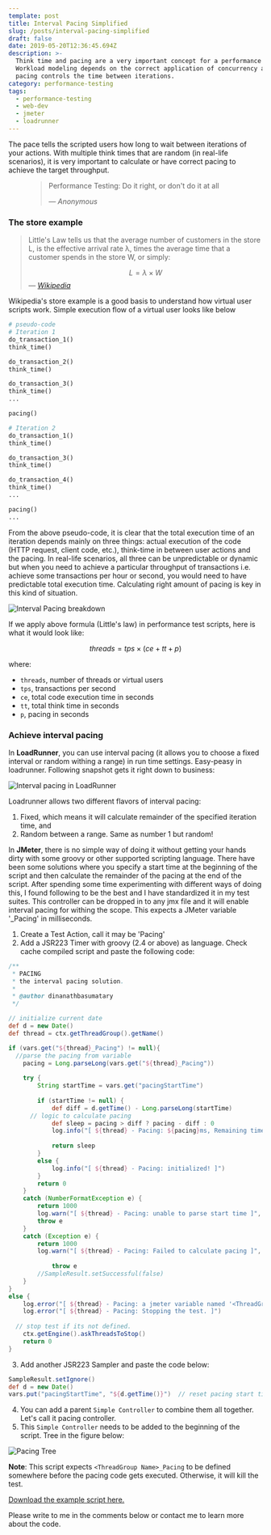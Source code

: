 ```yaml
---
template: post
title: Interval Pacing Simplified
slug: /posts/interval-pacing-simplified
draft: false
date: 2019-05-20T12:36:45.694Z
description: >-
  Think time and pacing are a very important concept for a performance test engineer.
  Workload modeling depends on the correct application of concurrency and pacing. In short, 
  pacing controls the time between iterations.
category: performance-testing
tags:
  - performance-testing
  - web-dev
  - jmeter
  - loadrunner
---
```

The pace tells the scripted users how long to wait between iterations of your actions. With multiple think times that are random (in real-life scenarios), it is very important to calculate or have correct pacing to achieve the target throughput.

<figure>
    <blockquote>
        <p>Performance Testing: Do it right, or don't do it at all</p>
        <footer>
            <cite>— Anonymous</cite>
        </footer>
    </blockquote>
</figure>

### The store example
>Little's Law tells us that the average number of customers in the store L, is the effective arrival rate λ, times the average time that a customer spends in the store W, or simply:
>
>$$
>L = \lambda \times W
>$$
<cite>— [Wikipedia](https://en.wikipedia.org/wiki/Little%27s_law)</cite>

Wikipedia's store example is a good basis to understand how virtual user scripts work. Simple execution flow of a virtual user looks like below 

```python
# pseudo-code
# Iteration 1
do_transaction_1()
think_time()

do_transaction_2()
think_time()

do_transaction_3()
think_time()
...

pacing()

# Iteration 2
do_transaction_1()
think_time()

do_transaction_3()
think_time()

do_transaction_4()
think_time()
...

pacing()
...

```
From the above pseudo-code, it is clear that the total execution time of an iteration depends mainly on three things: actual execution of the code (HTTP request, client code, etc.), think-time in between user actions and the pacing. In real-life scenarios, all three can be unpredictable or dynamic but when you need to achieve a particular throughput of transactions i.e. achieve some transactions per hour or second, you would need to have predictable total execution time. Calculating right amount of pacing is key in this kind of situation.

![Interval Pacing breakdown](//images.ctfassets.net/yvcmf0lc3wc3/4qkbBtZMNlQGKZEXCT9Vhd/b8247256add00bc2711a971665bb2295/interval_pacing-Interval_Pacing_breakdown.png)

If we apply above formula (Little's law) in performance test scripts, here is what it would look like:

$$
threads = tps \times (ce + tt + p)
$$

where:
  - `threads`, number of threads or virtual users
  - `tps`, transactions per second
  - `ce`, total code execution time in seconds
  - `tt`, total think time in seconds
  - `p`, pacing in seconds

### Achieve interval pacing
In **LoadRunner**, you can use interval pacing (it allows you to choose a fixed interval or random withing a range) in run time settings. Easy-peasy in loadrunner. Following snapshot gets it right down to business:

![Interval pacing in LoadRunner](https://i.imgur.com/ARnzdTF.png)

Loadrunner allows two different flavors of interval pacing: 
1. Fixed, which means it will calculate remainder of the specified iteration time, and 
2. Random between a range. Same as number 1 but random!

In **JMeter**, there is no simple way of doing it without getting your hands dirty with some groovy or other supported scripting language. There have been some solutions where you specify a start time at the beginning of the script and then calculate the remainder of the pacing at the end of the script. After spending some time experimenting with different ways of doing this, I found following to be the best and I have standardized it in my test suites. This controller can be dropped in to any jmx file and it will enable interval pacing for withing the scope. This expects a JMeter variable '<ThreadGroup Name>_Pacing' in milliseconds.

1. Create a Test Action, call it may be 'Pacing'
2. Add a JSR223 Timer with groovy (2.4 or above) as language. Check cache compiled script and paste the following code:

```groovy
/**
 * PACING
 * the interval pacing solution.
 * 
 * @author dinanathbasumatary
 */

// initialize current date
def d = new Date() 
def thread = ctx.getThreadGroup().getName()

if (vars.get("${thread}_Pacing") != null){
  //parse the pacing from variable
	pacing = Long.parseLong(vars.get("${thread}_Pacing")) 
	
	try {
		String startTime = vars.get("pacingStartTime")
		
		if (startTime != null) {
			def diff = d.getTime() - Long.parseLong(startTime)
      // logic to calculate pacing
			def sleep = pacing > diff ? pacing - diff : 0 
			log.info("[ ${thread} - Pacing: ${pacing}ms, Remaining time: ${sleep}ms ]")
			
			return sleep
		}
		else {
			log.info("[ ${thread} - Pacing: initialized! ]")
		}
		return 0
	}
	catch (NumberFormatException e) {
		return 1000
		log.warn("[ ${thread} - Pacing: unable to parse start time ]", e)
		throw e
	}
	catch (Exception e) {
		return 1000
		log.warn("[ ${thread} - Pacing: Failed to calculate pacing ]", e)
		
    		throw e
		//SampleResult.setSuccessful(false)
	}
}
else {
	log.error("[ ${thread} - Pacing: a jmeter variable named '<ThreadGroupName>_Pacing' is expected. eg: '${thread}_Pacing'. Please add it before proceeding! ]")
	log.error("[ ${thread} - Pacing: Stopping the test. ]")
  
  // stop test if its not defined.
	ctx.getEngine().askThreadsToStop() 
	return 0
}

```
3. Add another JSR223 Sampler and paste the code below:

```groovy
SampleResult.setIgnore()
def d = new Date()
vars.put("pacingStartTime", "${d.getTime()}")  // reset pacing start time to current time
```
4. You can add a parent `Simple Controller` to combine them all together. Let's call it pacing controller.
5. This `Simple Controller` needs to be added to the beginning of the script. Tree in the figure below:

![Pacing Tree](https://i.imgur.com/UEV6vEa.png)

**Note**: This script expects `<ThreadGroup Name>_Pacing` to be defined somewhere before the pacing code gets executed. Otherwise, it will kill the test.

[Download the example script here.](//assets.ctfassets.net/yvcmf0lc3wc3/1Nc4HPpl83q1ab1wRDxBEf/85b7cc088bdf345e911e1e3722351ff9/pacing.jmx)

Please write to me in the comments below or contact me to learn more about the code.